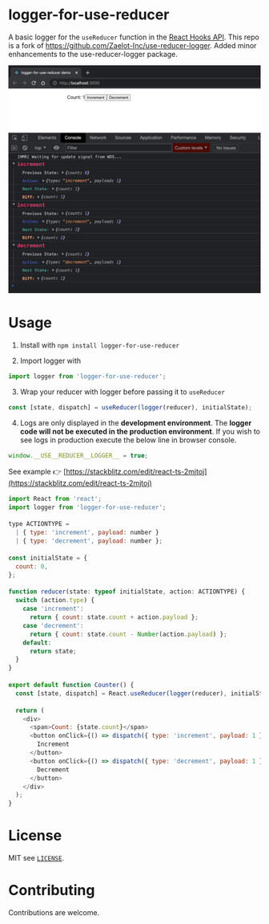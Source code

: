 # logger-for-use-reducer

A basic logger for the `useReducer` function in the [React Hooks API](https://reactjs.org/docs/hooks-reference.html#usereducer). This repo is a fork of https://github.com/Zaelot-Inc/use-reducer-logger. Added minor enhancements to the use-reducer-logger package.

![screenshot of logger](screenshot.png)

# Usage

1. Install with `npm install logger-for-use-reducer`

2. Import logger with

```javascript
import logger from 'logger-for-use-reducer';
```

3. Wrap your reducer with logger before passing it to `useReducer`

```javascript
const [state, dispatch] = useReducer(logger(reducer), initialState);
```

4. Logs are only displayed in the **development environment**. The **logger code will not be executed in the production environment**. If you wish to see logs in production execute the below line in browser console.

```javascript
window.__USE__REDUCER__LOGGER__ = true;
```

See example 👉 [https://stackblitz.com/edit/react-ts-2mjtoj](https://stackblitz.com/edit/react-ts-2mjtoj)

```javascript
import React from 'react';
import logger from 'logger-for-use-reducer';

type ACTIONTYPE =
  | { type: 'increment', payload: number }
  | { type: 'decrement', payload: number };

const initialState = {
  count: 0,
};

function reducer(state: typeof initialState, action: ACTIONTYPE) {
  switch (action.type) {
    case 'increment':
      return { count: state.count + action.payload };
    case 'decrement':
      return { count: state.count - Number(action.payload) };
    default:
      return state;
  }
}

export default function Counter() {
  const [state, dispatch] = React.useReducer(logger(reducer), initialState);

  return (
    <div>
      <span>Count: {state.count}</span>
      <button onClick={() => dispatch({ type: 'increment', payload: 1 })}>
        Increment
      </button>
      <button onClick={() => dispatch({ type: 'decrement', payload: 1 })}>
        Decrement
      </button>
    </div>
  );
}
```

# License

MIT see [`LICENSE`](/LICENSE).

# Contributing

Contributions are welcome.
